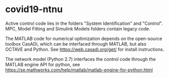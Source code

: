 # covid19-ntnu

Active control code lies in the folders "System Identification" and "Control". MPC, Model Fitting and Simulink Models folders contain legacy code.

The MATLAB code for numerical optimization depends on the open-source toolbox CasADi, which can be interfaced through MATLAB, but also OCTAVE and Python. See https://web.casadi.org/get/ for install instructions.

The network model (Python 2.7) interfaces the control code through the MATLAB engine API for python, see https://se.mathworks.com/help/matlab/matlab-engine-for-python.html
